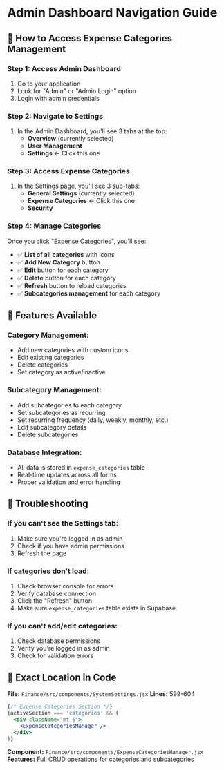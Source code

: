 # Admin Dashboard Navigation Guide

## 🎯 How to Access Expense Categories Management

### **Step 1: Access Admin Dashboard**
1. Go to your application
2. Look for "Admin" or "Admin Login" option
3. Login with admin credentials

### **Step 2: Navigate to Settings**
1. In the Admin Dashboard, you'll see 3 tabs at the top:
   - **Overview** (currently selected)
   - **User Management** 
   - **Settings** ← Click this one

### **Step 3: Access Expense Categories**
1. In the Settings page, you'll see 3 sub-tabs:
   - **General Settings** (currently selected)
   - **Expense Categories** ← Click this one
   - **Security**

### **Step 4: Manage Categories**
Once you click "Expense Categories", you'll see:
- ✅ **List of all categories** with icons
- ✅ **Add New Category** button
- ✅ **Edit** button for each category
- ✅ **Delete** button for each category
- ✅ **Refresh** button to reload categories
- ✅ **Subcategories management** for each category

## 🔧 Features Available

### **Category Management:**
- Add new categories with custom icons
- Edit existing categories
- Delete categories
- Set category as active/inactive

### **Subcategory Management:**
- Add subcategories to each category
- Set subcategories as recurring
- Set recurring frequency (daily, weekly, monthly, etc.)
- Edit subcategory details
- Delete subcategories

### **Database Integration:**
- All data is stored in `expense_categories` table
- Real-time updates across all forms
- Proper validation and error handling

## 🚨 Troubleshooting

### **If you can't see the Settings tab:**
1. Make sure you're logged in as admin
2. Check if you have admin permissions
3. Refresh the page

### **If categories don't load:**
1. Check browser console for errors
2. Verify database connection
3. Click the "Refresh" button
4. Make sure `expense_categories` table exists in Supabase

### **If you can't add/edit categories:**
1. Check database permissions
2. Verify you're logged in as admin
3. Check for validation errors

## 📍 Exact Location in Code

**File:** `Finance/src/components/SystemSettings.jsx`
**Lines:** 599-604
```jsx
{/* Expense Categories Section */}
{activeSection === 'categories' && (
  <div className="mt-6">
    <ExpenseCategoriesManager />
  </div>
)}
```

**Component:** `Finance/src/components/ExpenseCategoriesManager.jsx`
**Features:** Full CRUD operations for categories and subcategories



